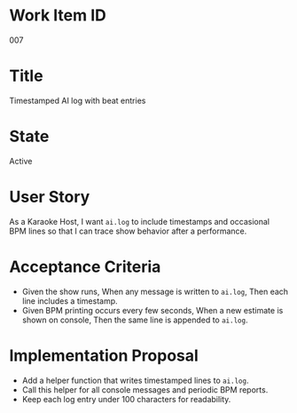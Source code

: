 # Work Item ID
007

# Title
Timestamped AI log with beat entries

# State
Active

# User Story
As a Karaoke Host, I want `ai.log` to include timestamps and occasional BPM lines so
that I can trace show behavior after a performance.

# Acceptance Criteria
- Given the show runs,
  When any message is written to `ai.log`,
  Then each line includes a timestamp.
- Given BPM printing occurs every few seconds,
  When a new estimate is shown on console,
  Then the same line is appended to `ai.log`.

# Implementation Proposal

* Add a helper function that writes timestamped lines to `ai.log`.
* Call this helper for all console messages and periodic BPM reports.
* Keep each log entry under 100 characters for readability.

